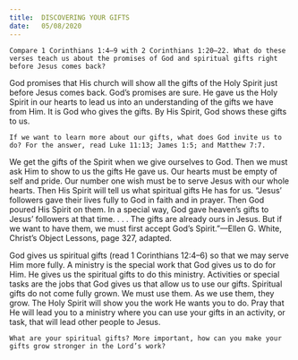 ```yaml
---
title:  DISCOVERING YOUR GIFTS
date:   05/08/2020
---
```


`Compare 1 Corinthians 1:4–9 with 2 Corinthians 1:20–22. What do these verses teach us about the promises of God and spiritual gifts right before Jesus comes back?`

God promises that His church will show all the gifts of the Holy Spirit just before Jesus comes back. God’s promises are sure. He gave us the Holy Spirit in our hearts to lead us into an understanding of the gifts we have from Him. It is God who gives the gifts. By His Spirit, God shows these gifts to us.

`If we want to learn more about our gifts, what does God invite us to do? For the answer, read Luke 11:13; James 1:5; and Matthew 7:7.`

We get the gifts of the Spirit when we give ourselves to God. Then we must ask Him to show to us the gifts He gave us. Our hearts must be empty of self and pride. Our number one wish must be to serve Jesus with our whole hearts. Then His Spirit will tell us what spiritual gifts He has for us. “Jesus’ followers gave their lives fully to God in faith and in prayer. Then God poured His Spirit on them. In a special way, God gave heaven’s gifts to Jesus’ followers at that time. . . . The gifts are already ours in Jesus. But if we want to have them, we must first accept God’s Spirit.”—Ellen G. White, Christ’s Object Lessons, page 327, adapted.

God gives us spiritual gifts (read 1 Corinthians 12:4–6) so that we may serve Him more fully. A ministry is the special work that God gives us to do for Him. He gives us the spiritual gifts to do this ministry. Activities or special tasks are the jobs that God gives us that allow us to use our gifts. Spiritual gifts do not come fully grown. We must use them. As we use them, they grow. The Holy Spirit will show you the work He wants you to do. Pray that He will lead you to a ministry where you can use your gifts in an activity, or task, that will lead other people to Jesus.

`What are your spiritual gifts? More important, how can you make your gifts grow stronger in the Lord’s work?`
